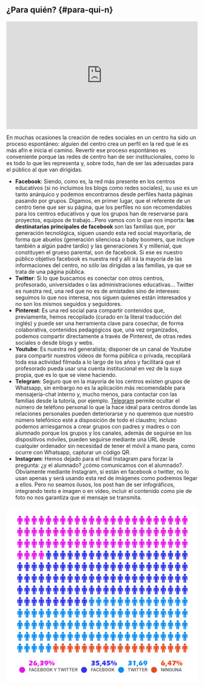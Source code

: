 ## ¿Para quién? {#para-qui-n}

<div style="width: 100%;"><div style="position: relative; padding-bottom: 56.25%; padding-top: 0; height: 0;"><iframe frameborder="0" width="1200px" height="675px" style="position: absolute; top: 0; left: 0; width: 100%; height: 100%;" src="https://view.genial.ly/5e29698428fad705740a3e54" type="text/html" allowscriptaccess="always" allowfullscreen="true" scrolling="yes" allownetworking="all"></iframe> </div> </div>

En muchas ocasiones la creación de redes sociales en un centro ha sido un proceso espontáneo: alguien del centro crea un perfil en la red que le es más afín e inicia el camino. Revertir ese proceso espontáneo es conveniente porque las redes de centro han de ser institucionales, como lo es todo lo que les representa y, sobre todo, han de ser las adecuadas para el público al que van dirigidas.

* **Facebook**: Siendo, como es, la red más presente en los centros educativos (si no incluimos los blogs como redes sociales), su uso es un tanto anárquico y podemos encontrarnos desde perfiles hasta páginas pasando por grupos. Digamos, en primer lugar, que el referente de un centro tiene que ser su página, que los perfiles no son recomendables para los centros educativos y que los grupos han de reservarse para proyectos, equipos de trabajo…Pero vamos con lo que nos importa: **las destinatarias principales de facebook** son las familias que, por generación tecnológica, siguen usando esta red social mayoritaria, de forma que abuelos (generación silenciosa o baby boomers, que incluye también a algún padre tardío) y las generaciones X y millenial, que constituyen el grueso parental, son de facebook. Si ese es nuestro público objetivo facebook es nuestra red y allí irá la mayoría de las informaciones del centro, no sólo las dirigidas a las familias, ya que se trata de una página pública.
* **Twitter**: Si lo que buscamos es conectar con otros centros, profesorado, universidades o las administraciones educativas… Twitter es nuestra red, una red que no es de amistades sino de intereses: seguimos lo que nos interesa, nos siguen quienes están interesados y no son los mismos seguidos y seguidores.
* **Pinterest**: Es una red social para compartir contenidos que, previamente, hemos recopilado (curado en la literal traducción del inglés) y puede ser una herramienta clave para cosechar, de forma colaborativa, contenidos pedagógicos que, una vez organizados, podemos compartir directamente a través de Pinterest, de otras redes sociales o desde blogs y webs.
* **Youtube**: Es nuestra red generalista; disponer de un canal de Youtube para compartir nuestros vídeos de forma pública o privada, recopilará toda esa actividad filmada a lo largo de los años y facilitará que el profesorado pueda usar una cuenta institucional en vez de la suya propia, que es lo que se viene haciendo.
* **Telegram**: Seguro que en la mayoría de los centros existen grupos de Whatsapp, sin embargo no es la aplicación más recomendable para mensajería-chat interno y, mucho menos, para contactar con las familias desde la tutoría, por ejemplo. [Telegram](http://wp.catedu.es/cmeducativo/telegram-para-redes-internas/) permite ocultar el número de teléfono personal lo que la hace ideal para centros donde las relaciones personales pueden deteriorarse y no queremos que nuestro número telefónico esté a disposición de todo el claustro; incluso podemos arriesgarnos a crear grupos con padres y madres o con alumnado porque los grupos y los canales, además de seguirse en los dispositivos móviles, pueden seguirse mediante una URL desde cualquier ordenador sin necesidad de tener el móvil a mano para, como ocurre con Whatsapp, capturar un código QR.
* **Instagram**: Hemos dejado para el final Instagram para forzar la pregunta: ¿y el alumnado? ¿cómo comunicamos con el alumnado?. Obviamente mediante Instagram, si están en facebook o twitter, no lo usan apenas y será usando esta red de imágenes como podremos llegar a ellos. Pero no seamos ilusos, los post han de ser infográficos, integrando texto e imagen o en vídeo, incluir el contenido como pie de foto no nos garantiza que el mensaje se transmita.

![](/images/image2.jpg)
